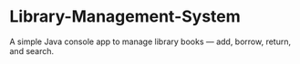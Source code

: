 # Library-Management-System
A simple Java console app to manage library books — add, borrow, return, and search.
